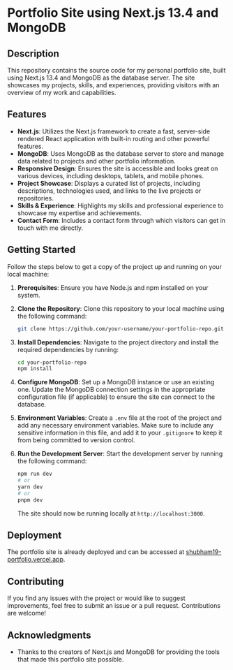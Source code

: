 # Portfolio Site using Next.js 13.4 and MongoDB

## Description

This repository contains the source code for my personal portfolio site, built using Next.js 13.4 and MongoDB as the database server. The site showcases my projects, skills, and experiences, providing visitors with an overview of my work and capabilities.

## Features

- **Next.js**: Utilizes the Next.js framework to create a fast, server-side rendered React application with built-in routing and other powerful features.
- **MongoDB**: Uses MongoDB as the database server to store and manage data related to projects and other portfolio information.
- **Responsive Design**: Ensures the site is accessible and looks great on various devices, including desktops, tablets, and mobile phones.
- **Project Showcase**: Displays a curated list of projects, including descriptions, technologies used, and links to the live projects or repositories.
- **Skills & Experience**: Highlights my skills and professional experience to showcase my expertise and achievements.
- **Contact Form**: Includes a contact form through which visitors can get in touch with me directly.

## Getting Started

Follow the steps below to get a copy of the project up and running on your local machine:

1. **Prerequisites**: Ensure you have Node.js and npm installed on your system.

2. **Clone the Repository**: Clone this repository to your local machine using the following command:

    ```bash
    git clone https://github.com/your-username/your-portfolio-repo.git
    ```

3. **Install Dependencies**: Navigate to the project directory and install the required dependencies by running:

    ```bash
    cd your-portfolio-repo
    npm install
    ```

4. **Configure MongoDB**: Set up a MongoDB instance or use an existing one. Update the MongoDB connection settings in the appropriate configuration file (if applicable) to ensure the site can connect to the database.

5. **Environment Variables**: Create a `.env` file at the root of the project and add any necessary environment variables. Make sure to include any sensitive information in this file, and add it to your `.gitignore` to keep it from being committed to version control.

6. **Run the Development Server**: Start the development server by running the following command:

    ```bash
    npm run dev
    # or
    yarn dev
    # or
    pnpm dev
    ```

   The site should now be running locally at `http://localhost:3000`.

## Deployment

The portfolio site is already deployed and can be accessed at [shubham19-portfolio.vercel.app](https://shubham19-portfolio.vercel.app).

## Contributing

If you find any issues with the project or would like to suggest improvements, feel free to submit an issue or a pull request. Contributions are welcome!

## Acknowledgments

- Thanks to the creators of Next.js and MongoDB for providing the tools that made this portfolio site possible.
